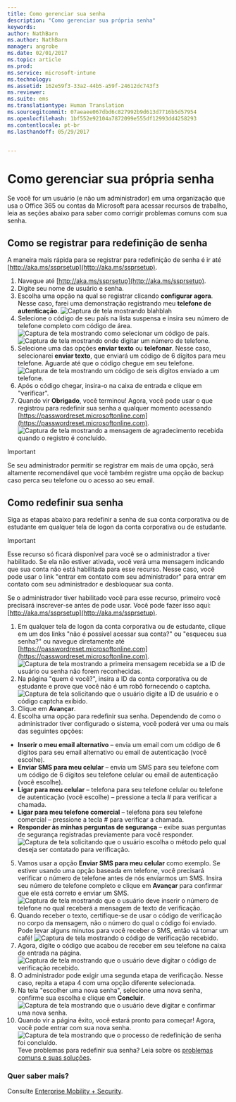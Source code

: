 ```yaml
---
title: Como gerenciar sua senha
description: "Como gerenciar sua própria senha"
keywords: 
author: NathBarn
ms.author: NathBarn
manager: angrobe
ms.date: 02/01/2017
ms.topic: article
ms.prod: 
ms.service: microsoft-intune
ms.technology: 
ms.assetid: 162e59f3-33a2-44b5-a59f-24612dc743f3
ms.reviewer: 
ms.suite: ems
ms.translationtype: Human Translation
ms.sourcegitcommit: 07aeaee067dbd6c827992b9d613d7716b5d57954
ms.openlocfilehash: 1bf552e92104a7872099e555df12993dd4258293
ms.contentlocale: pt-br
ms.lasthandoff: 05/29/2017


---
```


# <a name="how-to-manage-your-own-password"></a>Como gerenciar sua própria senha

Se você for um usuário (e não um administrador) em uma organização que usa o Office 365 ou contas da Microsoft para acessar recursos de trabalho, leia as seções abaixo para saber como corrigir problemas comuns com sua senha.

## <a name="how-to-register-for-password-reset"></a>Como se registrar para redefinição de senha
A maneira mais rápida para se registrar para redefinição de senha é ir até [http://aka.ms/ssprsetup](http://aka.ms/ssprsetup).

1.    Navegue até [http://aka.ms/ssprsetup](http://aka.ms/ssprsetup).
2.    Digite seu nome de usuário e senha.
3.    Escolha uma opção na qual se registrar clicando **configurar agora**. Nesse caso, farei uma demonstração registrando meu **telefone de autenticação**.
![Captura de tela mostrando blahblah](./media/ft-mngPW-1-setup.png)
4.    Selecione o código de seu país na lista suspensa e insira seu número de telefone completo com código de área.
![Captura de tela mostrando como selecionar um código de país. ](./media/ft-mngPW-2-enterNumber.png)![Captura de tela mostrando onde digitar um número de telefone.](./media/ft-mngPW-3-enterNumber2.png)
5.    Selecione uma das opções **enviar texto** ou **telefonar**. Nesse caso, selecionarei **enviar texto**, que enviará um código de 6 dígitos para meu telefone. Aguarde até que o código chegue em seu telefone.
![Captura de tela mostrando um código de seis dígitos enviado a um telefone.](./media/ft-mngPW-4-textCode.png)
6.    Após o código chegar, insira-o na caixa de entrada e clique em "verificar".
7.    Quando vir **Obrigado**, você terminou! Agora, você pode usar o que registrou para redefinir sua senha a qualquer momento acessando [https://passwordreset.microsoftonline.com](https://passwordreset.microsoftonline.com).
![Captura de tela mostrando a mensagem de agradecimento recebida quando o registro é concluído.](./media/ft-mngPW-5-thanks.png)

> [!IMPORTANT]
> Se seu administrador permitir se registrar em mais de uma opção, será altamente recomendável que você também registre uma opção de backup caso perca seu telefone ou o acesso ao seu email.

## <a name="how-to-reset-your-password"></a>Como redefinir sua senha
Siga as etapas abaixo para redefinir a senha de sua conta corporativa ou de estudante em qualquer tela de logon da conta corporativa ou de estudante.

> [!IMPORTANT]
> Esse recurso só ficará disponível para você se o administrador a tiver habilitado. Se ela não estiver ativada, você verá uma mensagem indicando que sua conta não está habilitada para esse recurso. Nesse caso, você pode usar o link "entrar em contato com seu administrador" para entrar em contato com seu administrador e desbloquear sua conta.
>
Se o administrador tiver habilitado você para esse recurso, primeiro você precisará inscrever-se antes de pode usar. Você pode fazer isso aqui: [http://aka.ms/ssprsetup](http://aka.ms/ssprsetup).

1.    Em qualquer tela de logon da conta corporativa ou de estudante, clique em um dos links "não é possível acessar sua conta?" ou "esqueceu sua senha?" ou navegue diretamente até [https://passwordreset.microsoftonline.com](https://passwordreset.microsoftonline.com).
![Captura de tela mostrando a primeira mensagem recebida se a ID de usuário ou senha não forem reconhecidas.](./media/ft-mngPW-6-resetPWbegin.png)
2.    Na página "quem é você?", insira a ID da conta corporativa ou de estudante e prove que você não é um robô fornecendo o captcha.
![Captura de tela solicitando que o usuário digite a ID de usuário e o código captcha exibido.](./media/ft-mngPW-7-enterID.png)
3.    Clique em **Avançar**.
4.    Escolha uma opção para redefinir sua senha. Dependendo de como o administrador tiver configurado o sistema, você poderá ver uma ou mais das seguintes opções:
 - **Inserir o meu email alternativo** – envia um email com um código de 6 dígitos para seu email alternativo ou email de autenticação (você escolhe).
  - **Enviar SMS para meu celular** – envia um SMS para seu telefone com um código de 6 dígitos seu telefone celular ou email de autenticação (você escolhe).
  - **Ligar para meu celular** – telefona para seu telefone celular ou telefone de autenticação (você escolhe) – pressione a tecla # para verificar a chamada.
 - **Ligar para meu telefone comercial** – telefona para seu telefone comercial – pressione a tecla # para verificar a chamada.
 - **Responder às minhas perguntas de segurança** – exibe suas perguntas de segurança registradas previamente para você responder.
 ![Captura de tela solicitando que o usuário escolha o método pelo qual deseja ser contatado para verificação.](./media/ft-mngPW-8-answerQuestions.png)
5.    Vamos usar a opção **Enviar SMS para meu celular** como exemplo. Se estiver usando uma opção baseada em telefone, você precisará verificar o número de telefone antes de nós enviarmos um SMS. Insira seu número de telefone completo e clique em **Avançar** para confirmar que ele está correto e enviar um SMS.
![Captura de tela mostrando que o usuário deve inserir o número de telefone no qual receberá a mensagem de texto de verificação.](./media/ft-mngPW-9-textNumber.png)
6.    Quando receber o texto, certifique-se de usar o código de verificação no corpo da mensagem, não o número do qual o código foi enviado. Pode levar alguns minutos para você receber o SMS, então vá tomar um café!
![Captura de tela mostrando o código de verificação recebido.](./media/ft-mngPW-10-verificationCode.png)
7.    Agora, digite o código que acabou de receber em seu telefone na caixa de entrada na página.
![Captura de tela mostrando que o usuário deve digitar o código de verificação recebido.](./media/ft-mngPW-11-enterCode.png)
8.    O administrador pode exigir uma segunda etapa de verificação. Nesse caso, repita a etapa 4 com uma opção diferente selecionada.
9.    Na tela "escolher uma nova senha", selecione uma nova senha, confirme sua escolha e clique em **Concluir**.
![Captura de tela mostrando que o usuário deve digitar e confirmar uma nova senha.](./media/ft-mngPW-12-clickFinish.png)
10.    Quando vir a página êxito, você estará pronto para começar! Agora, você pode entrar com sua nova senha.
![Captura de tela mostrando que o processo de redefinição de senha foi concluído.](./media/ft-mngPW-13-success.png)
Teve problemas para redefinir sua senha? Leia sobre os [problemas comuns e suas soluções](https://azure.microsoft.com/en-us/documentation/articles/active-directory-passwords-update-your-own-password/#common-problems-and-their-solutions).

### <a name="want-to-learn-more"></a>Quer saber mais?
Consulte [Enterprise Mobility + Security](https://www.microsoft.com/en-us/server-cloud/enterprise-mobility/overview.aspx).

